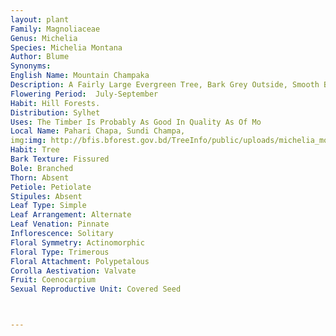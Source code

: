 ```yaml
---
layout: plant
Family: Magnoliaceae
Genus: Michelia
Species: Michelia Montana
Author: Blume
Synonyms: 
English Name: Mountain Champaka
Description: A Fairly Large Evergreen Tree, Bark Grey Outside, Smooth But With Close Mottled, Aromatic. Leaves Ovate-elliptic Or Obovate, Somewhat Suddenly Acute, 8.5-19.0 Ã— 3.0 Cm, Coriaceous, Glabrous And Shining On Both Surfaces, Main Lateral Nerves 9-11 On Either Half, Slender, Often With A Few Intermediate Ones Between, Tertiaries Closely Reticulate And Distinct On Both Surfaces, Base Cuneate, Petioles Up To 2.5 Cm Long, Slender, Finely Channelled, Slightly Swollen At The Base. Flowers White, Axillary, Solitary Or Sometimes 2 From A Short Peduncle, Pedicels Slender, Up To 2.5 Cm Long, Buds Cylindrical. Sepals And Petals C 8, Up To 2.5 Cm Long, Oblanceolate Or Linear. Stamens Overtopping The Velvety Gynoecium Of 2-4 Carpels. Ripe Carpels 1-3, C 6 Ã— 3 Cm, Obovoid, Sessile Or Shortly Stalked, Woody. Seeds 3-4, 1.2 Ã— 0.8 Cm, Reddish-brown, Faceted, Suspended By An Elastic Cord.
Flowering Period:  July-September
Habit: Hill Forests.
Distribution: Sylhet
Uses: The Timber Is Probably As Good In Quality As Of Mo
Local Name: Pahari Chapa, Sundi Champa, 
img:img: http://bfis.bforest.gov.bd/TreeInfo/public/uploads/michelia_montana.JPG
Habit: Tree
Bark Texture: Fissured
Bole: Branched
Thorn: Absent
Petiole: Petiolate
Stipules: Absent
Leaf Type: Simple
Leaf Arrangement: Alternate
Leaf Venation: Pinnate
Inflorescence: Solitary
Floral Symmetry: Actinomorphic
Floral Type: Trimerous
Floral Attachment: Polypetalous
Corolla Aestivation: Valvate
Fruit: Coenocarpium
Sexual Reproductive Unit: Covered Seed



---
```


